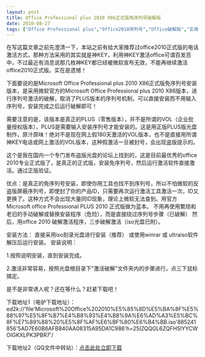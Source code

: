 ```yaml
---
layout: post
title: Office Professional plus 2010 X86正式版免序列号破解版		
date: 2010-08-27
tags: ["Office Professional plus","Office2010序列号","Office破解版","实用软件","资源"]
---
```


在写这篇文章之前先澄清一下，本站之前有给大家推荐过office2010正式版的电话激活方式，那种方法采用的其实就是神KEY，利用神KEY激活office可谓百发百中，不过最近有消息说那几枚神KEY都已经被微软宣布无效，不能再继续激活office2010正式版。实在是遗憾！

下面要说的是Microsoft Office Professional plus 2010 X86正式版免序列号安装版本，是采用微软官方的Microsoft Office Professional plus 2010 X86版本，进行序列号激活的破解，取消了PLUS版本的序列号机制，可以直接安装而不用输入序列号，安装完成之后运行破解即可！

需要注意的是，该版本是真正的PLUS（零售版本），并不是所谓的VOL（企业批量授权版本），PLUS是需要输入安装序列号才能安装的。这是用正版PLUS版光盘制作，原汁原味！绝对不是现在网上假180天激活的VOL版本，也不是直接用所谓神KEY电话或网上激活的VOL版本，这种假激活一旦被封号，会出现盗版提示的。

这个是我在国内一个专门发布盗版光盘的论坛上找到的，这是目前最优秀的office 2010专业正式版了，是真正的正式版，安装免序列号，然后运行激活软件直接激活。通过正版验证。

优点：是真正的免序列号安装，即使你用工具也找不到序列号，所以不怕微软的反盗版屏蔽序列号，即使封了你的产品ID，只需要再次运行激活工具激活一次，ID又更换了。这种方式不会出现大量同ID现象，理论上微软无法查到。用官方Microsoft office Professional PLUS 2010 正式版做为蓝本。
不用再使用繁琐和老旧的手动破解或替换安装程序（危险），而是直接绕过序列号步骤（已破解）
然后，用office 2010 破解激活程序，三步破解激活（iso光盘已附）。

安装方法：
直接采用iso刻录光盘进行安装（推荐）
或使用winrar 或 ultraiso软件解压后运行安装。
安装说明：

1.按照说明安装，直到安装完成。

2.激活非常容易，按照光盘根目录下"激活破解"文件夹内的步骤进行，点三下鼠标搞定。

是不是非常诱人呢？还在等什么？赶紧下载吧！

下载地址1（电驴下载地址）：ed2k://'file'Microsoft%20Office%202010%E5%85%8D%E5%BA%8F%E5%88%97%E5%8F%B7%E4%B8%93%E4%B8%9A%E6%AD%A3%E5%BC%8F%E7%89%88%20%E5%8F%AF%E6%BF%80%E6%B4%BB.iso'885241856'5AD7E60B6AFB840AA08315A95DA1C986'h=25IZQQGL6ZQFH5IYYCWOIGKXLPK3PBR7'/

下载地址2（QQ文件中转站）：<a href="http://qq.maxuearn.com/qqfile.html?fd=http://2.dc.ftn.qq.com/ftn_handler/b180cf5d79a374803ac8b758a9e4ac96129ad44e13effc5cdd1d45c5654263a8373a9e74ca6ffd3421f4256925d5486ab325aef0bfdf214dc4ceaf157f736bd2/Microsoft%20Office%202010.iso&1c684c60" target="_blank">点击此处立即下载</a>		